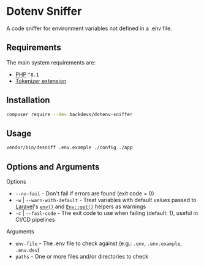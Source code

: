 # Dotenv Sniffer
A code sniffer for environment variables not defined in a .env file.

## Requirements
The main system requirements are:
- [PHP](https://www.php.net/downloads) `^8.1`
- [Tokenizer extension](https://www.php.net/manual/en/book.tokenizer.php)

## Installation
```bash
composer require --dev backdevs/dotenv-sniffer
```

## Usage
```bash
vendor/bin/desniff .env.example ./config ./app
```

## Options and Arguments
Options
- `--no-fail` - Don't fail if errors are found (exit code = 0)
- `-w` | `--warn-with-default` - Treat variables with default values passed to [Laravel](https://laravel.com/)\'s [`env()`](https://laravel.com/docs/10.x/helpers#method-env) and [`Env::get()`](https://github.com/illuminate/support/blob/a9ee2804c7625bb7f40a2cabb538a1f3d8ba4e28/Env.php#L74-L100) helpers as warnings
- `-c` | `--fail-code` - The exit code to use when failing (default: 1), useful in CI/CD pipelines

Arguments
- `env-file` - The .env file to check against (e.g.: `.env`, `.env.example`, `.env.dev`)
- `paths` - One or more files and/or directories to check
